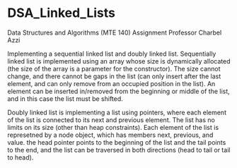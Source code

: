 # DSA_Linked_Lists
Data Structures and Algorithms (MTE 140) Assignment 
Professor Charbel Azzi

Implementing a sequential linked list and doubly linked list. 
Sequentially linked list is implemented using an array whose size is dynamically allocated (the size of the array is a parameter for the constructor). The size cannot change, and there cannot be gaps in the list (can only insert after the last element, and can only remove from an occupied position in the list). An element can be inserted in/removed from the beginning or middle of the list, and in this case the list must be shifted. 

Doubly linked list is implementing a list using pointers, where each element of the list is connected to its next and previous element. The list has no limits on its size (other than heap constraints). Each element of the list is represetned by a node object, which has members next, previous, and value. the head pointer points to the beginning of the list and the tail points to the end, and the list can be traversed in both directions (head to tail or tail to head).
